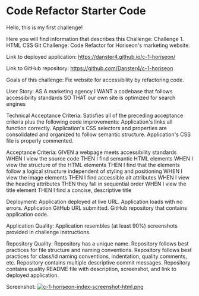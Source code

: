 # Code Refactor Starter Code

Hello, this is my first challenge!

Here you will find information that describes this Challenge:
Challenge 1. HTML CSS Git Challenge: Code Refactor for Horiseon's marketing website.


Link to deployed application:
https://danster4.github.io/c-1-horiseon/

Link to GitHub repository:
https://github.com/Danster4/c-1-horiseon

Goals of this challenge:
Fix website for accessibility by refactoring code.


User Story:
AS A marketing agency
I WANT a codebase that follows accessibility standards
SO THAT our own site is optimized for search engines


Technical Acceptance Criteria:
Satisfies all of the preceding acceptance criteria plus the following code improvements:
Application's links all function correctly.
Application's CSS selectors and properties are consolidated and organized to follow semantic structure.
Application's CSS file is properly commented.


Acceptance Criteria:
GIVEN a webpage meets accessibility standards
WHEN I view the source code
THEN I find semantic HTML elements
WHEN I view the structure of the HTML elements
THEN I find that the elements follow a logical structure independent of styling and positioning
WHEN I view the image elements
THEN I find accessible alt attributes
WHEN I view the heading attributes
THEN they fall in sequential order
WHEN I view the title element
THEN I find a concise, descriptive title


Deployment:
Application deployed at live URL.
Application loads with no errors.
Application GitHub URL submitted.
GitHub repository that contains application code.


Application Quality:
Application resembles (at least 90%) screenshots provided in challenge instructions.


Repository Quality:
Repository has a unique name.
Repository follows best practices for file structure and naming conventions.
Repository follows best practices for class/id naming conventions, indentation, quality comments, etc.
Repository contains multiple descriptive commit messages.
Repository contains quality README file with description, screenshot, and link to deployed application.

Screenshot:
[![c-1-horiseon-index-screenshot-html.png](https://i.postimg.cc/1tGRGV0Y/c-1-horiseon-index-screenshot-html.png)](https://postimg.cc/njLtZzPv)
